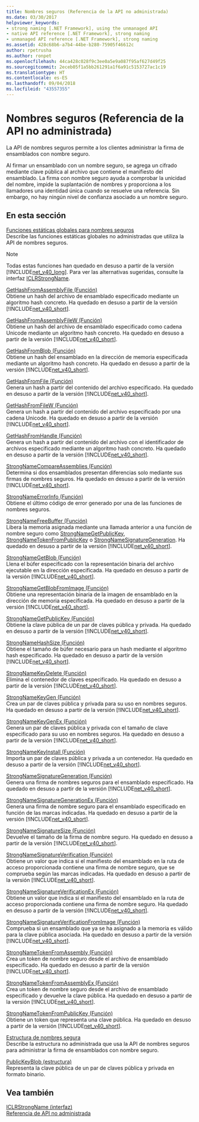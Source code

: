 ```yaml
---
title: Nombres seguros (Referencia de la API no administrada)
ms.date: 03/30/2017
helpviewer_keywords:
- strong naming [.NET Framework], using the unmanaged API
- native API reference [.NET Framework], strong naming
- unmanaged API reference [.NET Framework], strong naming
ms.assetid: 428c68b6-a7b4-44be-b280-75905f46612c
author: rpetrusha
ms.author: ronpet
ms.openlocfilehash: 44ca428c028f9c3ee0a5e9a087f95af627d49f25
ms.sourcegitcommit: 2eceb05f1a5bb261291a1f6a91c5153727ac1c19
ms.translationtype: HT
ms.contentlocale: es-ES
ms.lasthandoff: 09/04/2018
ms.locfileid: "43557355"
---
```

# <a name="strong-naming-unmanaged-api-reference"></a>Nombres seguros (Referencia de la API no administrada)
La API de nombres seguros permite a los clientes administrar la firma de ensamblados con nombre seguro.  
  
 Al firmar un ensamblado con un nombre seguro, se agrega un cifrado mediante clave pública al archivo que contiene el manifiesto del ensamblado. La firma con nombre seguro ayuda a comprobar la unicidad del nombre, impide la suplantación de nombres y proporciona a los llamadores una identidad única cuando se resuelve una referencia. Sin embargo, no hay ningún nivel de confianza asociado a un nombre seguro.  
  
## <a name="in-this-section"></a>En esta sección  
 [Funciones estáticas globales para nombres seguros](https://msdn.microsoft.com/library/efa715df-e8cc-48f2-9ec4-26586f0dc8d0)  
 Describe las funciones estáticas globales no administradas que utiliza la API de nombres seguros.  
  
> [!NOTE]
>  Todas estas funciones han quedado en desuso a partir de la versión [!INCLUDE[net_v40_long](../../../../includes/net-v40-long-md.md)]. Para ver las alternativas sugeridas, consulte la interfaz [ICLRStrongName](../../../../docs/framework/unmanaged-api/hosting/iclrstrongname-interface.md).  
  
 [GetHashFromAssemblyFile (Función)](../../../../docs/framework/unmanaged-api/strong-naming/gethashfromassemblyfile-function.md)  
 Obtiene un hash del archivo de ensamblado especificado mediante un algoritmo hash concreto. Ha quedado en desuso a partir de la versión [!INCLUDE[net_v40_short](../../../../includes/net-v40-short-md.md)].  
  
 [GetHashFromAssemblyFileW (Función)](../../../../docs/framework/unmanaged-api/strong-naming/gethashfromassemblyfilew-function.md)  
 Obtiene un hash del archivo de ensamblado especificado como cadena Unicode mediante un algoritmo hash concreto. Ha quedado en desuso a partir de la versión [!INCLUDE[net_v40_short](../../../../includes/net-v40-short-md.md)].  
  
 [GetHashFromBlob (Función)](../../../../docs/framework/unmanaged-api/strong-naming/gethashfromblob-function.md)  
 Obtiene un hash del ensamblado en la dirección de memoria especificada mediante un algoritmo hash concreto. Ha quedado en desuso a partir de la versión [!INCLUDE[net_v40_short](../../../../includes/net-v40-short-md.md)].  
  
 [GetHashFromFile (Función)](../../../../docs/framework/unmanaged-api/strong-naming/gethashfromfile-function.md)  
 Genera un hash a partir del contenido del archivo especificado.  Ha quedado en desuso a partir de la versión [!INCLUDE[net_v40_short](../../../../includes/net-v40-short-md.md)].  
  
 [GetHashFromFileW (Función)](../../../../docs/framework/unmanaged-api/strong-naming/gethashfromfilew-function.md)  
 Genera un hash a partir del contenido del archivo especificado por una cadena Unicode. Ha quedado en desuso a partir de la versión [!INCLUDE[net_v40_short](../../../../includes/net-v40-short-md.md)].  
  
 [GetHashFromHandle (Función)](../../../../docs/framework/unmanaged-api/strong-naming/gethashfromhandle-function.md)  
 Genera un hash a partir del contenido del archivo con el identificador de archivos especificado mediante un algoritmo hash concreto.  Ha quedado en desuso a partir de la versión [!INCLUDE[net_v40_short](../../../../includes/net-v40-short-md.md)].  
  
 [StrongNameCompareAssemblies (Función)](../../../../docs/framework/unmanaged-api/strong-naming/strongnamecompareassemblies-function.md)  
 Determina si dos ensamblados presentan diferencias solo mediante sus firmas de nombres seguros. Ha quedado en desuso a partir de la versión [!INCLUDE[net_v40_short](../../../../includes/net-v40-short-md.md)].  
  
 [StrongNameErrorInfo (Función)](../../../../docs/framework/unmanaged-api/strong-naming/strongnameerrorinfo-function.md)  
 Obtiene el último código de error generado por una de las funciones de nombres seguros.  
  
 [StrongNameFreeBuffer (Función)](../../../../docs/framework/unmanaged-api/strong-naming/strongnamefreebuffer-function.md)  
 Libera la memoria asignada mediante una llamada anterior a una función de nombre seguro como [StrongNameGetPublicKey](../../../../docs/framework/unmanaged-api/strong-naming/strongnamegetpublickey-function.md), [StrongNameTokenFromPublicKey](../../../../docs/framework/unmanaged-api/strong-naming/strongnametokenfrompublickey-function.md) o [StrongNameSignatureGeneration](../../../../docs/framework/unmanaged-api/strong-naming/strongnamesignaturegeneration-function.md).   Ha quedado en desuso a partir de la versión [!INCLUDE[net_v40_short](../../../../includes/net-v40-short-md.md)].  
  
 [StrongNameGetBlob (Función)](../../../../docs/framework/unmanaged-api/strong-naming/strongnamegetblob-function.md)  
 Llena el búfer especificado con la representación binaria del archivo ejecutable en la dirección especificada. Ha quedado en desuso a partir de la versión [!INCLUDE[net_v40_short](../../../../includes/net-v40-short-md.md)].  
  
 [StrongNameGetBlobFromImage (Función)](../../../../docs/framework/unmanaged-api/strong-naming/strongnamegetblobfromimage-function.md)  
 Obtiene una representación binaria de la imagen de ensamblado en la dirección de memoria especificada. Ha quedado en desuso a partir de la versión [!INCLUDE[net_v40_short](../../../../includes/net-v40-short-md.md)].  
  
 [StrongNameGetPublicKey (Función)](../../../../docs/framework/unmanaged-api/strong-naming/strongnamegetpublickey-function.md)  
 Obtiene la clave pública de un par de claves pública y privada. Ha quedado en desuso a partir de la versión [!INCLUDE[net_v40_short](../../../../includes/net-v40-short-md.md)].  
  
 [StrongNameHashSize (Función)](../../../../docs/framework/unmanaged-api/strong-naming/strongnamehashsize-function.md)  
 Obtiene el tamaño de búfer necesario para un hash mediante el algoritmo hash especificado.  Ha quedado en desuso a partir de la versión [!INCLUDE[net_v40_short](../../../../includes/net-v40-short-md.md)].  
  
 [StrongNameKeyDelete (Función)](../../../../docs/framework/unmanaged-api/strong-naming/strongnamekeydelete-function.md)  
 Elimina el contenedor de claves especificado. Ha quedado en desuso a partir de la versión [!INCLUDE[net_v40_short](../../../../includes/net-v40-short-md.md)].  
  
 [StrongNameKeyGen (Función)](../../../../docs/framework/unmanaged-api/strong-naming/strongnamekeygen-function.md)  
 Crea un par de claves pública y privada para su uso en nombres seguros.  Ha quedado en desuso a partir de la versión [!INCLUDE[net_v40_short](../../../../includes/net-v40-short-md.md)].  
  
 [StrongNameKeyGenEx (Función)](../../../../docs/framework/unmanaged-api/strong-naming/strongnamekeygenex-function.md)  
 Genera un par de claves pública y privada con el tamaño de clave especificado para su uso en nombres seguros. Ha quedado en desuso a partir de la versión [!INCLUDE[net_v40_short](../../../../includes/net-v40-short-md.md)].  
  
 [StrongNameKeyInstall (Función)](../../../../docs/framework/unmanaged-api/strong-naming/strongnamekeyinstall-function.md)  
 Importa un par de claves pública y privada a un contenedor.  Ha quedado en desuso a partir de la versión [!INCLUDE[net_v40_short](../../../../includes/net-v40-short-md.md)].  
  
 [StrongNameSignatureGeneration (Función)](../../../../docs/framework/unmanaged-api/strong-naming/strongnamesignaturegeneration-function.md)  
 Genera una firma de nombres seguros para el ensamblado especificado.   Ha quedado en desuso a partir de la versión [!INCLUDE[net_v40_short](../../../../includes/net-v40-short-md.md)].  
  
 [StrongNameSignatureGenerationEx (Función)](../../../../docs/framework/unmanaged-api/strong-naming/strongnamesignaturegenerationex-function.md)  
 Genera una firma de nombre seguro para el ensamblado especificado en función de las marcas indicadas.    Ha quedado en desuso a partir de la versión [!INCLUDE[net_v40_short](../../../../includes/net-v40-short-md.md)].  
  
 [StrongNameSignatureSize (Función)](../../../../docs/framework/unmanaged-api/strong-naming/strongnamesignaturesize-function.md)  
 Devuelve el tamaño de la firma de nombre seguro. Ha quedado en desuso a partir de la versión [!INCLUDE[net_v40_short](../../../../includes/net-v40-short-md.md)].  
  
 [StrongNameSignatureVerification (Función)](../../../../docs/framework/unmanaged-api/strong-naming/strongnamesignatureverification-function.md)  
 Obtiene un valor que indica si el manifiesto del ensamblado en la ruta de acceso proporcionada contiene una firma de nombre seguro, que se comprueba según las marcas indicadas. Ha quedado en desuso a partir de la versión [!INCLUDE[net_v40_short](../../../../includes/net-v40-short-md.md)].  
  
 [StrongNameSignatureVerificationEx (Función)](../../../../docs/framework/unmanaged-api/strong-naming/strongnamesignatureverificationex-function.md)  
 Obtiene un valor que indica si el manifiesto del ensamblado en la ruta de acceso proporcionada contiene una firma de nombre seguro.  Ha quedado en desuso a partir de la versión [!INCLUDE[net_v40_short](../../../../includes/net-v40-short-md.md)].  
  
 [StrongNameSignatureVerificationFromImage (Función)](../../../../docs/framework/unmanaged-api/strong-naming/strongnamesignatureverificationfromimage-function.md)  
 Comprueba si un ensamblado que ya se ha asignado a la memoria es válido para la clave pública asociada. Ha quedado en desuso a partir de la versión [!INCLUDE[net_v40_short](../../../../includes/net-v40-short-md.md)].  
  
 [StrongNameTokenFromAssembly (Función)](../../../../docs/framework/unmanaged-api/strong-naming/strongnametokenfromassembly-function.md)  
 Crea un token de nombre seguro desde el archivo de ensamblado especificado.  Ha quedado en desuso a partir de la versión [!INCLUDE[net_v40_short](../../../../includes/net-v40-short-md.md)].  
  
 [StrongNameTokenFromAssemblyEx (Función)](../../../../docs/framework/unmanaged-api/strong-naming/strongnametokenfromassemblyex-function.md)  
 Crea un token de nombre seguro desde el archivo de ensamblado especificado y devuelve la clave pública. Ha quedado en desuso a partir de la versión [!INCLUDE[net_v40_short](../../../../includes/net-v40-short-md.md)].  
  
 [StrongNameTokenFromPublicKey (Función)](../../../../docs/framework/unmanaged-api/strong-naming/strongnametokenfrompublickey-function.md)  
 Obtiene un token que representa una clave pública. Ha quedado en desuso a partir de la versión [!INCLUDE[net_v40_short](../../../../includes/net-v40-short-md.md)].  
  
 [Estructura de nombres segura](https://msdn.microsoft.com/library/4b041a2f-fd12-4b91-aacd-bc3b34a5124d)  
 Describe la estructura no administrada que usa la API de nombres seguros para administrar la firma de ensamblados con nombre seguro.  
  
 [PublicKeyBlob (estructura)](../../../../docs/framework/unmanaged-api/strong-naming/publickeyblob-structure.md)  
 Representa la clave pública de un par de claves pública y privada en formato binario.  
  
## <a name="see-also"></a>Vea también  
 [ICLRStrongName (interfaz)](../../../../docs/framework/unmanaged-api/hosting/iclrstrongname-interface.md)  
 [Referencia de API no administrada](../../../../docs/framework/unmanaged-api/index.md)

